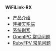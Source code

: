 <!-- docs/_sidebar.md -->
**WiFiLink-RX**

* [产品介绍](zh-cn/WiFiLink-RX/WiFiLink-RX)
* [连接天空端](zh-cn/WiFiLink-RX/AirUnit)
* [系统刷写](zh-cn/WiFiLink-RX/SystemFlashing)
* [OpenIPC 常见问题](zh-cn/WiFiLink-RX/OpenIPC)
* [RubyFPV 常见问题](zh-cn/WiFiLink-RX/RubyFPV)
